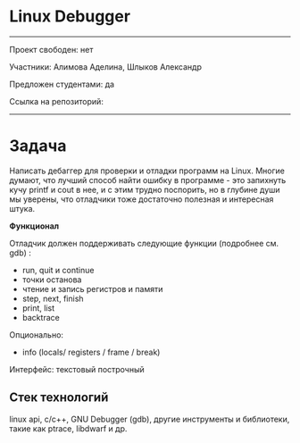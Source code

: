 # Linux Debugger

---

Проект свободен: нет

Участники: Алимова Аделина, Шлыков Александр

Предложен студентами: да

Ссылка на репозиторий:

---

# Задача
Написать дебаггер для проверки и отладки программ на Linux.
Многие думают, что лучший способ найти ошибку в программе - это запихнуть кучу printf и cout в нее, и с этим трудно поспорить, но в глубине души мы уверены, что отладчики тоже достаточно полезная и интересная штука.

**Функционал**

Отладчик должен поддерживать следующие функции (подробнее см. gdb) :
- run, quit и continue
- точки останова
- чтение и запись регистров и памяти
- step, next, finish
- print, list
- backtrace 

Опционально:
- info (locals/ registers / frame / break) 

Интерфейс: текстовый построчный

## Стек технологий
linux api, c/c++, GNU Debugger (gdb), другие инструменты и библиотеки, такие как ptrace, libdwarf и др.
